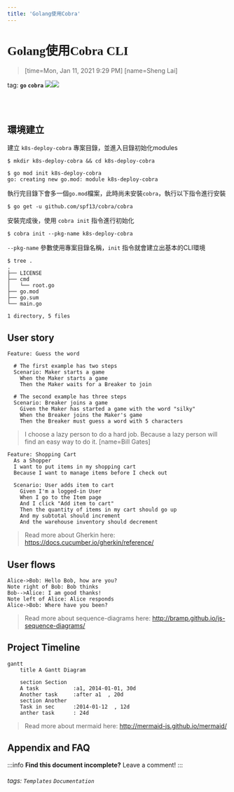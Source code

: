 ```yaml
---
title: 'Golang使用Cobra'
---
```


<h1 style="font-family:Impact">Golang使用Cobra CLI</h1>

> [time=Mon, Jan 11, 2021 9:29 PM] [name=Sheng Lai] 

tag: <b>`go` `cobra`</b>
![](https://i.imgur.com/ElsiU4A.png)![](https://i.imgur.com/BrPugSq.png)

<br>
<br>
<!-- ![downloads](https://img.shields.io/github/downloads/atom/atom/total.svg)
![build](https://img.shields.io/appveyor/ci/:user/:repo.svg)
![chat](https://img.shields.io/discord/:serverId.svg) -->

環境建立
---
建立 `k8s-deploy-cobra` 專案目錄，並進入目錄初始化modules

```
$ mkdir k8s-deploy-cobra && cd k8s-deploy-cobra

$ go mod init k8s-deploy-cobra
go: creating new go.mod: module k8s-deploy-cobra
```
執行完目錄下會多一個`go.mod`檔案，此時尚未安裝`cobra`，執行以下指令進行安裝
```
$ go get -u github.com/spf13/cobra/cobra
```
安裝完成後，使用 `cobra init` 指令進行初始化
```
$ cobra init --pkg-name k8s-deploy-cobra
```
`--pkg-name` 參數使用專案目錄名稱，`init` 指令就會建立出基本的CLI環境
```
$ tree .
.
├── LICENSE
├── cmd
│   └── root.go
├── go.mod
├── go.sum
└── main.go

1 directory, 5 files
```


User story
---

```gherkin=
Feature: Guess the word

  # The first example has two steps
  Scenario: Maker starts a game
    When the Maker starts a game
    Then the Maker waits for a Breaker to join

  # The second example has three steps
  Scenario: Breaker joins a game
    Given the Maker has started a game with the word "silky"
    When the Breaker joins the Maker's game
    Then the Breaker must guess a word with 5 characters
```
> I choose a lazy person to do a hard job. Because a lazy person will find an easy way to do it. [name=Bill Gates]


```gherkin=
Feature: Shopping Cart
  As a Shopper
  I want to put items in my shopping cart
  Because I want to manage items before I check out

  Scenario: User adds item to cart
    Given I'm a logged-in User
    When I go to the Item page
    And I click "Add item to cart"
    Then the quantity of items in my cart should go up
    And my subtotal should increment
    And the warehouse inventory should decrement
```

> Read more about Gherkin here: https://docs.cucumber.io/gherkin/reference/

User flows
---
```sequence
Alice->Bob: Hello Bob, how are you?
Note right of Bob: Bob thinks
Bob-->Alice: I am good thanks!
Note left of Alice: Alice responds
Alice->Bob: Where have you been?
```

> Read more about sequence-diagrams here: http://bramp.github.io/js-sequence-diagrams/

Project Timeline
---
```mermaid
gantt
    title A Gantt Diagram

    section Section
    A task           :a1, 2014-01-01, 30d
    Another task     :after a1  , 20d
    section Another
    Task in sec      :2014-01-12  , 12d
    anther task      : 24d
```

> Read more about mermaid here: http://mermaid-js.github.io/mermaid/

## Appendix and FAQ

:::info
**Find this document incomplete?** Leave a comment!
:::

###### tags: `Templates` `Documentation`
